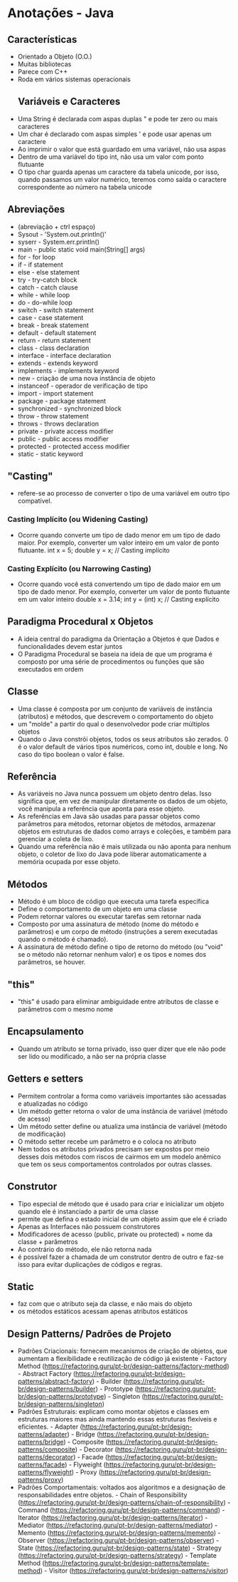 # Anotações - Java 
## Características
- Orientado a Objeto (O.O.)
- Muitas bibliotecas
- Parece com C++ 
- Roda em vários sistemas operacionais
  ## Variáveis e Caracteres
- Uma String é declarada com aspas duplas " e pode ter zero ou mais caracteres
- Um char é declarado com aspas simples ' e pode usar apenas um caractere
- Ao imprimir o valor que está guardado em uma variável, não usa aspas
- Dentro de uma variável do tipo int, não usa um valor com ponto flutuante
- O tipo char guarda apenas um caractere da tabela unicode, por isso, quando passamos um valor numérico, teremos como saída o caractere correspondente ao número na tabela unicode
## Abreviações
- (abreviação + ctrl espaço)
- Sysout - 'System.out.println()'
- syserr - System.err.println()
- main - public static void main(String[] args)
- for - for loop
- if - if statement
- else - else statement
- try - try-catch block
- catch - catch clause
- while - while loop
- do - do-while loop
- switch - switch statement
- case - case statement
- break - break statement
- default - default statement
- return - return statement
- class - class declaration
- interface - interface declaration
- extends - extends keyword
- implements - implements keyword
- new - criação de uma nova instância de objeto
- instanceof - operador de verificação de tipo
- import - import statement
- package - package statement
- synchronized - synchronized block
- throw - throw statement
- throws - throws declaration
- private - private access modifier
- public - public access modifier
- protected - protected access modifier
- static - static keyword
## "Casting"
- refere-se ao processo de converter o tipo de uma variável em outro tipo compatível.
### Casting Implícito (ou Widening Casting)
- Ocorre quando converte um tipo de dado menor em um tipo de dado maior. Por exemplo, converter um valor inteiro em um valor de ponto flutuante.
int x = 5;
double y = x; // Casting implícito
### Casting Explícito (ou Narrowing Casting)
- Ocorre quando você está convertendo um tipo de dado maior em um tipo de dado menor. Por exemplo, converter um valor de ponto flutuante em um valor inteiro
double x = 3.14;
int y = (int) x; // Casting explícito
## Paradigma Procedural x Objetos 
- A ideia central do paradigma da Orientação a Objetos é que Dados e funcionalidades devem estar juntos
- O Paradigma Procedural se baseia na ideia de que um programa é composto por uma série de procedimentos ou funções que são executados em ordem
## Classe
- Uma classe é composta por um conjunto de variáveis de instância (atributos) e métodos, que descrevem o comportamento do objeto
- um "molde" a partir do qual o desenvolvedor pode criar múltiplos objetos
- Quando o Java constrói objetos, todos os seus atributos são zerados. 0 é o valor default de vários tipos numéricos, como int, double e long. No caso do tipo boolean o valor é false.
## Referência
- As variáveis no Java nunca possuem um objeto dentro delas. Isso significa que, em vez de manipular diretamente os dados de um objeto, você manipula a referência que aponta para esse objeto.
- As referências em Java são usadas para passar objetos como parâmetros para métodos, retornar objetos de métodos, armazenar objetos em estruturas de dados como arrays e coleções, e também para gerenciar a coleta de lixo.
- Quando uma referência não é mais utilizada ou não aponta para nenhum objeto, o coletor de lixo do Java pode liberar automaticamente a memória ocupada por esse objeto.
 ## Métodos
 - Método é um bloco de código que executa uma tarefa específica
 - Define o comportamento de um objeto em uma classe
 - Podem retornar valores ou executar tarefas sem retornar nada
 - Composto por uma assinatura de método (nome do método e parâmetros) e um corpo de método (instruções a serem executadas quando o método é chamado).
 - A assinatura de método define o tipo de retorno do método (ou "void" se o método não retornar nenhum valor) e os tipos e nomes dos parâmetros, se houver.
 ## "this"
 - "this" é usado para eliminar ambiguidade entre atributos de classe e parâmetros com o mesmo nome
## Encapsulamento
- Quando um atributo se torna privado, isso quer dizer que ele não pode ser lido ou modificado, a não ser na própria classe
## Getters e setters 
- Permitem controlar a forma como variáveis importantes são acessadas e atualizadas no código
- Um método getter retorna o valor de uma instância de variável (método de acesso)
- Um método setter define ou atualiza uma instância de variável (método de modificação)
- O método setter recebe um parâmetro e o coloca no atributo
- Nem todos os atributos privados precisam ser expostos por meio desses dois métodos com riscos de cairmos em um modelo anêmico que tem os seus comportamentos controlados por outras classes.
 ## Construtor
 - Tipo especial de método que é usado para criar e inicializar um objeto quando ele é instanciado a partir de uma classe
 - permite que defina o estado inicial de um objeto assim que ele é criado
 - Apenas as Interfaces não possuem construtores
 - Modificadores de acesso (public, private ou protected) + nome da classe + parâmetros
 - Ao contrário do método, ele não retorna nada 
 - é possível fazer a chamada de um construtor dentro de outro e faz-se isso para evitar duplicações de códigos e regras.
 ## Static 
 - faz com que o atributo seja da classe, e não mais do objeto
 - os métodos estáticos acessam apenas atributos estáticos
## Design Patterns/ Padrões de Projeto
- Padrões Criacionais: fornecem mecanismos de criação de objetos, que aumentam a flexibilidade e reutilização de código já existente
       - Factory Method (https://refactoring.guru/pt-br/design-patterns/factory-method)
       - Abstract Factory (https://refactoring.guru/pt-br/design-patterns/abstract-factory)
       - Builder (https://refactoring.guru/pt-br/design-patterns/builder)
       - Prototype (https://refactoring.guru/pt-br/design-patterns/prototype)
       - Singleton (https://refactoring.guru/pt-br/design-patterns/singleton)
- Padrões Estruturais: explicam como montar objetos e classes em estruturas maiores mas ainda mantendo essas estruturas flexíveis e eficientes.
       - Adapter (https://refactoring.guru/pt-br/design-patterns/adapter)
       - Bridge (https://refactoring.guru/pt-br/design-patterns/bridge)
       - Composite (https://refactoring.guru/pt-br/design-patterns/composite)
       - Decorator (https://refactoring.guru/pt-br/design-patterns/decorator)
       - Facade (https://refactoring.guru/pt-br/design-patterns/facade)
       - Flyweight (https://refactoring.guru/pt-br/design-patterns/flyweight)
       - Proxy (https://refactoring.guru/pt-br/design-patterns/proxy)
- Padrões Comportamentais:  voltados aos algoritmos e a designação de responsabilidades entre objetos.
       - Chain of Responsibility (https://refactoring.guru/pt-br/design-patterns/chain-of-responsibility)
       - Command (https://refactoring.guru/pt-br/design-patterns/command)
       - Iterator (https://refactoring.guru/pt-br/design-patterns/iterator)
       - Mediator (https://refactoring.guru/pt-br/design-patterns/mediator)
       - Memento (https://refactoring.guru/pt-br/design-patterns/memento)
       - Observer (https://refactoring.guru/pt-br/design-patterns/observer)
       - State (https://refactoring.guru/pt-br/design-patterns/state)
       - Strategy (https://refactoring.guru/pt-br/design-patterns/strategy)
       - Template Method (https://refactoring.guru/pt-br/design-patterns/template-method)
       - Visitor (https://refactoring.guru/pt-br/design-patterns/visitor)
